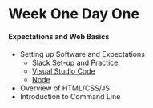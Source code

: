 # Week One Day One

#### Expectations and Web Basics

- Setting up Software and Expectations
    - Slack Set-up and Practice
    - [Visual Studio Code](https://code.visualstudio.com/download)
    - [Node](https://nodejs.org/en/download/)
- Overview of HTML/CSS/JS
- Introduction to Command Line

